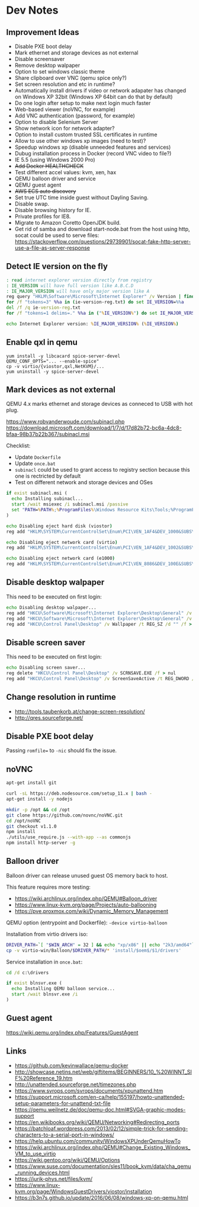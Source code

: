 # Dev Notes

## Improvement Ideas

- Disable PXE boot delay
- Mark ethernet and storage devices as not external
- Disable screensaver
- Remove desktop walpaper
- Option to set windows classic theme
- Share clipboard over VNC (qemu spice only?)
- Set screen resolution and etc in runtime?
- Automatically install drivers if video or network adapater has changed on
  Windows XP 32bit (Windows XP 64bit can do that by default)
- Do one login after setup to make next login much faster
- Web-based viewer (noVNC, for example)
- Add VNC authentication (password, for example)
- Option to disable Selenium Server
- Show network icon for network adapter?
- Option to install custom trusted SSL certificates in runtime
- Allow to use other windows xp images (need to test)?
- Speedup windows xp (disable unneeded features and services)
- Dubug installation process in Docker (record VNC video to file?)
- IE 5.5 (using Windows 2000 Pro)
- ~~Add Docker HEALTHCHECK~~
- Test different accel values: kvm, xen, hax
- QEMU balloon driver and service
- QEMU guest agent
- ~~AWS ECS auto discovery~~
- Set true UTC time inside guest without Dayling Saving.
- Disable swap.
- Disable browsing history for IE.
- Private profiles for IE8.
- Migrate to Amazon Coretto OpenJDK build.
- Get rid of samba and download start-node.bat from the host using http,
  socat could be used to serve files: https://stackoverflow.com/questions/29739901/socat-fake-http-server-use-a-file-as-server-response

## Detect IE version on the fly

```bat
: read internet explorer version directly from registry
: IE_VERSION will have full version like A.B.C.D
: IE_MAJOR_VERSION will have only major version like A
reg query "HKLM\Software\Microsoft\Internet Explorer" /v Version | findstr /rc:REG_SZ > ie-version-reg.txt
for /f "tokens=3" %%a in (ie-version-reg.txt) do set IE_VERSION=%%a
del /f /q ie-version-reg.txt
for /f "tokens=1 delims=." %%a in ("%IE_VERSION%") do set IE_MAJOR_VERSION=%%a

echo Internet Explorer version: %IE_MAJOR_VERSION% (%IE_VERSION%)
```

## Enable qxl in qemu

```
yum install -y libcacard spice-server-devel
QEMU_CONF_OPTS="... --enable-spice"
cp -v virtio/{viostor,qxl,NetKVM}/...
yum uninstall -y spice-server-devel
```

## Mark devices as not external

QEMU 4.x marks ethernet and storage devices as conneced to USB with hot plug.

https://www.robvanderwoude.com/subinacl.php
https://download.microsoft.com/download/1/7/d/17d82b72-bc6a-4dc8-bfaa-98b37b22b367/subinacl.msi

Checklist:

- Update `Dockerfile`
- Update `once.bat`
- `subinacl` could be used to grant access to registry section because this one is rectricted by default
- Test on different network and storage devices and OSes

```bat
if exist subinacl.msi (
  echo Installing subinacl...
  start /wait msiexec /i subinacl.msi /passive
  set "PATH=%PATH%;%ProgramFiles%\Windows Resource Kits\Tools;%ProgramFiles(x86)%\Windows Resource Kits\Tools"
)

echo Disabling eject hard disk (viostor)
reg add "HKLM\SYSTEM\CurrentControlSet\Enum\PCI\VEN_1AF4&DEV_1000&SUBSYS_00011AF4&REV_00\3&13c0b0c5&0&90" /v Capabilities /t REG_DWORD /d 2 /f > nul

echo Disabling eject network card (virtio)
reg add "HKLM\SYSTEM\CurrentControlSet\Enum\PCI\VEN_1AF4&DEV_1002&SUBSYS_00051AF4&REV_00\3&13c0b0c5&0&18" /v Capabilities /t REG_DWORD /d 2 /f > nul

echo Disabling eject network card (e1000)
reg add "HKLM\SYSTEM\CurrentControlSet\Enum\PCI\VEN_8086&DEV_100E&SUBSYS_11001AF4&REV_03\3&13c0b0c5&0&18" /v Capabilities /t REG_DWORD /d 2 /f > nul
```

## Disable desktop walpaper

This need to be executed on first login:

```bat
echo Disabling desktop walpaper...
reg add "HKCU\Software\Microsoft\Internet Explorer\Desktop\General" /v BackupWallpaper /t REG_SZ /d "" /f > nul
reg add "HKCU\Software\Microsoft\Internet Explorer\Desktop\General" /v Wallpaper /t REG_SZ /d "" /f > nul
reg add "HKCU\Control Panel\Desktop" /v Wallpaper /t REG_SZ /d "" /f > nul
```

## Disable screen saver

This need to be executed on first login:

```bat
echo Disabling screen saver...
reg delete "HKCU\Control Panel\Desktop" /v SCRNSAVE.EXE /f > nul
reg add "HKCU\Control Panel\Desktop" /v ScreenSaveActive /t REG_DWORD /d 0 /f > nul
```

## Change resolution in runtime

- <http://tools.taubenkorb.at/change-screen-resolution/>
- http://qres.sourceforge.net/

## Disable PXE boot delay

Passing `romfile=` to `-nic` should fix the issue.

## noVNC

```sh
apt-get install git

curl -sL https://deb.nodesource.com/setup_11.x | bash -
apt-get install -y nodejs

mkdir -p /opt && cd /opt
git clone https://github.com/novnc/noVNC.git
cd /opt/noVNC
git checkout v1.1.0
npm install
./utils/use_require.js --with-app --as commonjs
npm install http-server -g
```

## Balloon driver

Balloon driver can release unused guest OS memory back to host.

This feature requires more testing:

- https://wiki.archlinux.org/index.php/QEMU#Balloon_driver
- https://www.linux-kvm.org/page/Projects/auto-ballooning
- https://pve.proxmox.com/wiki/Dynamic_Memory_Management

QEMU option (entrypoint and Dockerfile): `-device virtio-balloon`

Installation from virtio drivers iso:

```bash
DRIVER_PATH=`[ "$WIN_ARCH" = 32 ] && echo "xp/x86" || echo "2k3/amd64"`
cp -v virtio-win/Balloon/$DRIVER_PATH/* 'install/$oem$/$1/drivers'
```

Service installation in `once.bat`:

```bat
cd /d c:\drivers

if exist blnsvr.exe (
  echo Installing QEMU balloon service...
  start /wait blnsvr.exe /i
)
```

## Guest agent

https://wiki.qemu.org/index.php/Features/GuestAgent


## Links

* https://github.com/kevinwallace/qemu-docker
* http://showcase.netins.net/web/giftitems/BEGINNERS/10_%20WINNT_SIF%20Reference_19.htm
* http://unattended.sourceforge.net/timezones.php
* https://www.svrops.com/svrops/documents/xpunattend.htm
* https://support.microsoft.com/en-ca/help/155197/howto-unattended-setup-parameters-for-unattend-txt-file
* https://qemu.weilnetz.de/doc/qemu-doc.html#SVGA-graphic-modes-support
* https://en.wikibooks.org/wiki/QEMU/Networking#Redirecting_ports
* https://batchloaf.wordpress.com/2013/02/12/simple-trick-for-sending-characters-to-a-serial-port-in-windows/
* https://help.ubuntu.com/community/WindowsXPUnderQemuHowTo
* https://wiki.archlinux.org/index.php/QEMU#Change_Existing_Windows_VM_to_use_virtio
* https://wiki.gentoo.org/wiki/QEMU/Options
* https://www.suse.com/documentation/sles11/book_kvm/data/cha_qemu_running_devices.html
* https://jurik-phys.net/files/kvm/
* https://www.linux-kvm.org/page/WindowsGuestDrivers/viostor/installation
* https://b3n7s.github.io/update/2016/06/08/windows-xp-on-qemu.html

